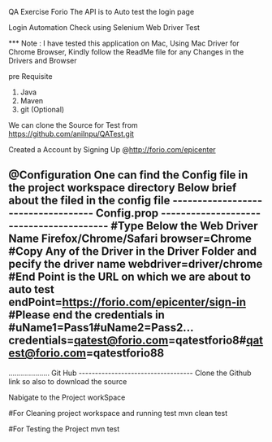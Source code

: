 QA Exercise Forio
The API is to Auto test the login page

Login Automation Check using Selenium Web Driver Test 

*** Note : I have tested this application on Mac, Using Mac Driver for Chrome Browser, Kindly follow the ReadMe file for any Changes in the Drivers and Browser


pre Requisite
1. Java 
2. Maven
3. git (Optional)

We can clone the Source for Test from 
https://github.com/anilnpu/QATest.git

Created a Account by Signing Up @http://forio.com/epicenter

@Configuration
One can find the Config file in the project workspace directory
Below brief about the filed in the config file
----------------------------------- Config.prop ----------------------------------------
#Type Below the Web Driver Name Firefox/Chrome/Safari
browser=Chrome
#Copy Any of the Driver in the Driver Folder and pecify the driver name
webdriver=driver/chrome
#End Point is the URL on which we are about to auto test 
endPoint=https://forio.com/epicenter/sign-in
#Please end the credentials in #uName1=Pass1#uName2=Pass2...
credentials=qatest@forio.com=qatestforio8#qatest@forio.com=qatestforio88
-----------------------------------------------------------------------------------------

.................... Git Hub -----------------------------------
Clone the Github link so also to download the source

Nabigate to the Project workSpace

#For Cleaning project workspace and running test 
mvn clean test 

#For Testing the Project
mvn test 



